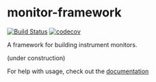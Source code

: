 # monitor-framework
[![Build Status](https://travis-ci.com/spacetelescope/monitor-framework.svg?branch=master)](https://travis-ci.com/spacetelescope/monitor-framework)
[![codecov](https://codecov.io/gh/spacetelescope/monitor-framework/branch/master/graph/badge.svg)](https://codecov.io/gh/spacetelescope/monitor-framework)

A framework for building instrument monitors.

(under construction)

For help with usage, check out the [documentation](https://spacetelescope.github.io/monitor-framework/?)

